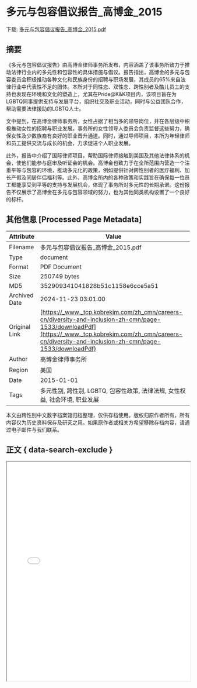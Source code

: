 # 多元与包容倡议报告_高博金_2015

<!-- tcd_download_link -->
下载: [多元与包容倡议报告_高博金_2015.pdf](多元与包容倡议报告_高博金_2015.pdf)
<!-- tcd_download_link_end -->

## 摘要

<!-- tcd_abstract -->
《多元与包容倡议报告》由高博金律师事务所发布，内容涵盖了该事务所致力于推动法律行业内的多元性和包容性的具体措施与倡议。报告指出，高博金的多元与包容委员会积极推动各种文化和民族身份的招聘与职场发展，其成员约65%来自法律行业中代表性不足的团体。本所对于同性恋、双性恋、跨性别者及酷儿员工的支持也表现在环境和文化的塑造上，尤其在Pride@K&K项目内，该项目旨在为LGBTQ同事提供支持与发展平台，组织社交及职业活动，同时与公益团队合作，帮助需要法律援助的LGBTQ人士。 

文中提到，在高博金律师事务所，女性占据了相当多的领导岗位，并在各层级中积极推动女性的招聘与职业发展。事务所的女性领导人委员会负责监督这些努力，确保女性及少数族裔有良好的职业晋升通道。同时，通过导师项目，本所为年轻律师和员工提供交流与成长的机会，力求促进个人职业发展。

此外，报告中介绍了国际律师项目，帮助国际律师接触到美国及其他法律体系的机会，使他们能参与庭审及听证会的机会。高博金也致力于在全所范围内营造一个注重平等与包容的环境，推动多元化的政策，例如提供针对跨性别者的医疗福利、加长产假及同居伴侣福利等。此外，高博金所内的各种政策和实践旨在确保每一位员工都能享受到平等的支持与发展机会，体现了事务所对多元性的长期承诺。这份报告不仅展示了高博金在多元与包容领域的努力，也为其他同类机构设置了一个良好的标杆。

<!-- tcd_abstract_end -->

## 其他信息 [Processed Page Metadata]

| Attribute       | Value                                  |
|-----------------|----------------------------------------|
| Filename        | 多元与包容倡议报告_高博金_2015.pdf                             |
| Type            | document                                 |
| Format          | PDF Document                               |
| Size            | 250749 bytes                           |
| MD5             | 352909341041828b51c1158e6cce5a51                                  |
| Archived Date   | 2024-11-23 03:01:00                             |
| Original Link   | [https://_www._tcp.kobrekim.com/zh_cmn/careers-cn/diversity-and-inclusion-zh-cmn/page-1533/downloadPdf](https://_www._tcp.kobrekim.com/zh_cmn/careers-cn/diversity-and-inclusion-zh-cmn/page-1533/downloadPdf)                         |
| Author          | 高博金律师事务所                               |
| Region          | 美国                               |
| Date            | 2015-01-01                                 |
| Tags            | 多元性别, 跨性别, LGBTQ, 包容性政策, 法律法规, 女性权益, 社会环境, 职业发展                                 |

本文由跨性别中文数字档案馆归档整理，仅供存档使用。版权归原作者所有，所有内容仅为历史资料保存及研究之用。如果原作者或相关方希望移除存档内容，请通过电子邮件与我们联系。

## 正文 { data-search-exclude }

<!-- tcd_main_text -->
<iframe src="../多元与包容倡议报告_高博金_2015.pdf" width="100%" height="600px">
    <p>无法显示PDF，请下载查看。</p>
</iframe>
<!-- tcd_main_text_end -->

